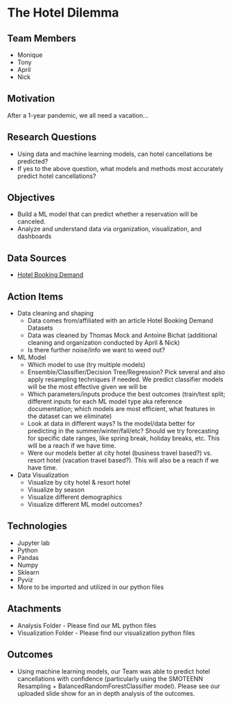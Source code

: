 # The Hotel Dilemma

## **Team Members**
- Monique
- Tony 
- April 
- Nick 

## **Motivation**

After a 1-year pandemic, we all need a vacation...

## **Research Questions**
- Using data and machine learning models, can hotel cancellations be predicted?
- If yes to the above question, what models and methods most accurately predict hotel cancellations?

## **Objectives**
- Build a ML model that can predict whether a reservation will be canceled. 
- Analyze and understand data via organization, visualization, and dashboards

## **Data Sources**
- [Hotel Booking Demand](https://www.kaggle.com/jessemostipak/hotel-booking-demand)

## **Action Items**
- Data cleaning and shaping
  - Data comes from/affiliated with an article Hotel Booking Demand Datasets 
  - Data was cleaned by Thomas Mock and Antoine Bichat (additional cleaning and organization conducted by April & Nick)
  - Is there further noise/info we want to weed out?
- ML Model
  - Which model to use (try multiple models)
  - Ensemble/Classifier/Decision Tree/Regression? Pick several and also apply resampling techniques if needed. We predict classifier models will be the most effective given we will be 
  - Which parameters/inputs produce the best outcomes (train/test split; different inputs for each ML model type aka reference documentation; which models are most efficient, what features in the dataset can we eliminate)
  - Look at data in different ways? Is the model/data better for predicting in the summer/winter/fall/etc? Should we try forecasting for specific date ranges, like spring break, holiday breaks, etc. This will be a reach if we have time.
  - Were our models better at city hotel (business travel based?) vs. resort hotel (vacation travel based?). This will also be a reach if we have time.
- Data Visualization 
  - Visualize by city hotel & resort hotel
  - Visualize by season
  - Visualize different demographics
  - Visualize different ML model outcomes?

## **Technologies**
- Jupyter lab
- Python
- Pandas
- Numpy
- Sklearn
- Pyviz
- More to be imported and utilized in our python files

## **Atachments**
- Analysis Folder - Please find our ML python files
- Visualization Folder - Please find our visualization python files

## **Outcomes**
- Using machine learning models, our Team was able to predict hotel cancellations with confidence (particularly using the SMOTEENN Resampling + BalancedRandomForestClassifier model). Please see our uploaded slide show for an in depth analysis of the outcomes.



